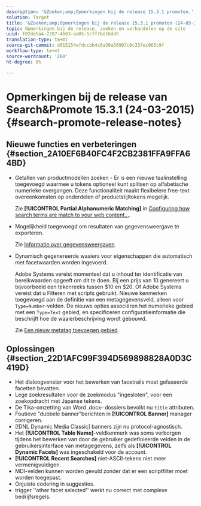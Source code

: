 ```yaml
---
description: '&Zoeken;amp;Opmerkingen bij de release 15.3.1 promoten.'
solution: Target
title: '&Zoeken;amp;Opmerkingen bij de release 15.3.1 promoten (24-03-2015)'
topic: Opmerkingen bij de release, zoeken en verhandelen op de site
uuid: f02da5a4-2207-4603-aa05-5cff7be16dd5
translation-type: tm+mt
source-git-commit: d015154efdccbb4c6a39a56907c0c337ec065c9f
workflow-type: tm+mt
source-wordcount: '260'
ht-degree: 0%

---
```



# Opmerkingen bij de release van Search&amp;Promote 15.3.1 (24-03-2015){#search-promote-release-notes}

## Nieuwe functies en verbeteringen {#section_2A10EF6B40FC4F2CB2381FFA9FFA64BD}

* Getallen van productmodellen zoeken - Er is een nieuwe taalinstelling toegevoegd waarmee u tokens optioneel kunt splitsen op alfabetische numerieke overgangen. Deze functionaliteit maakt flexibelere free-text overeenkomsten op onderdelen of productstijltokens mogelijk.

   Zie **[!UICONTROL Partial Alphanumeric Matching]** in [Configuring how search terms are match to your web content...](../c-about-linguistics-menu/c-about-words-and-language.md#task_351A9144A51F4B41923BDBACDEF3B616).

* Mogelijkheid toegevoegd om resultaten van gegevensweergave te exporteren.

   Zie [Informatie over gegevensweergaven](../c-about-reports-menu/c-about-data-views.md#concept_DCA897D074464BC1861AA47B40CC86C3).

* Dynamisch gegenereerde waaiers voor eigenschappen die automatisch met facetwaarden worden ingevoerd.

   Adobe Systems vereist momenteel dat u inhoud ter identificatie van bereikwaarden opgeeft om dit te doen. Bij een prijs van 10 genereert u bijvoorbeeld een tekenreeks tussen $10 en $20. Of Adobe Systems vereist dat u Filteren met scripts gebruikt. Nieuwe kenmerken toegevoegd aan de definitie van een metagegevensveld, alleen voor `Type=Number`-velden. De nieuwe opties associëren het numerieke gebied met een `Type=Text` gebied, en specificeren configuratieinformatie die beschrijft hoe de waaierbeschrijving wordt gebouwd.

   Zie [Een nieuw metatag toevoegen gebied](../c-about-settings-menu/c-about-metadata-menu.md#task_6DF188C0FC7F4831A4444CA9AFA615E5).

## Oplossingen {#section_22D1AFC99F394D569898828A0D3C419D}

* Het dialoogvenster voor het bewerken van facetrails moet gefaseerde facetten bevatten.
* Lege zoekresultaten voor de zoekmodus &quot;ingesloten&quot;, voor een zoekopdracht met Japanse tekens.
* De Tika-omzetting van Word .docx- dossiers bevolkt nu `title` attributen.
* Foutieve &quot;dubbele banner&quot;berichten in **[!UICONTROL Banner]** manager corrigeren.
* [!DNL Dynamic Media Classic] banners zijn nu protocol-agnostisch.
* Het **[!UICONTROL Table Name]**-veldkenmerk was soms verborgen tijdens het bewerken van door de gebruiker gedefinieerde velden in de gebruikersinterface van metagegevens, zelfs als **[!UICONTROL Dynamic Facets]** was ingeschakeld voor de account.
* **[!UICONTROL Recent Searches]** niet-ASCII-tekens niet meer vermenigvuldigen.
* MDI-velden kunnen worden gevuld zonder dat er een scriptfilter moet worden toegepast.
* Onjuiste codering in suggesties.
* trigger &#39;&#39;other facet selected&#39;&#39; werkt nu correct met complexe bedrijfsregels.

